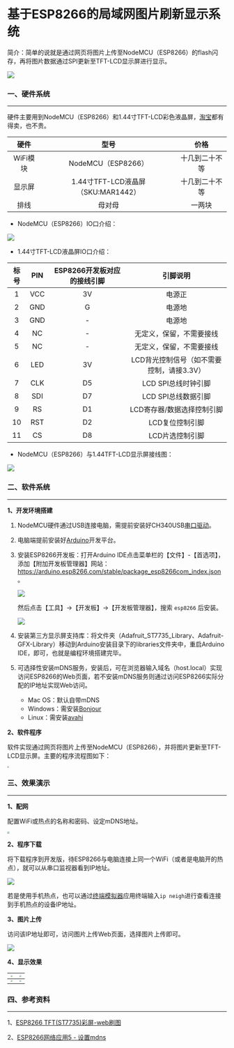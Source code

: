 # 基于ESP8266的局域网图片刷新显示系统
简介：简单的说就是通过网页将图片上传至NodeMCU（ESP8266）的flash闪存，再将图片数据通过SPI更新至TFT-LCD显示屏进行显示。

![](https://7.dusays.com/2021/04/30/623386b314664.png)
### 一、硬件系统

<hr>


硬件主要用到NodeMCU（ESP8266）和1.44寸TFT-LCD彩色液晶屏，[淘宝](https://item.taobao.com/item.htm?spm=a230r.1.14.1.4909234fdyizrn&id=531755241333&ns=1&abbucket=0#detail)都有得卖，也不贵。


|   硬件   |                型号                |      价格      |
| :------: | :--------------------------------: | :------------: |
| WiFi模块 |         NodeMCU（ESP8266）         | 十几到二十不等 |
|  显示屏  | 1.44寸TFT-LCD液晶屏（SKU:MAR1442） | 十几到二十不等 |
|   排线   |               母对母               |     一两块     |

- NodeMCU（ESP8266）IO口介绍：

![](https://7.dusays.com/2021/05/03/6fc70dbf34c98.png)

- 1.44寸TFT-LCD液晶屏IO口介绍：

| 标号 | PIN  | ESP8266开发板对应的接线引脚 |                 引脚说明                  |
| :--: | :--: | :-------------------------: | :---------------------------------------: |
|  1   | VCC  |             3V              |                  电源正                   |
|  2   | GND  |              G              |                  电源地                   |
|  3   | GND  |             \-              |                  电源地                   |
|  4   |  NC  |             \-              |         无定义，保留，不需要接线          |
|  5   |  NC  |             \-              |         无定义，保留，不需要接线          |
|  6   | LED  |             3V              | LCD背光控制信号（如不需要控制，请接3.3V） |
|  7   | CLK  |             D5              |            LCD SPI总线时钟引脚            |
|  8   | SDI  |             D7              |            LCD SPI总线数据引脚            |
|  9   |  RS  |             D1              |        LCD寄存器/数据选择控制引脚         |
|  10  | RST  |             D2              |              LCD复位控制引脚              |
|  11  |  CS  |             D8              |              LCD片选控制引脚              |

- NodeMCU（ESP8266）与1.44TFT-LCD显示屏接线图：

![](https://7.dusays.com/2021/05/01/0150e73282eec.png)



### 二、软件系统

<hr>




**1、开发环境搭建**


1. NodeMCU硬件通过USB连接电脑，需提前安装好CH340USB[串口驱动](http://www.wch.cn/downloads/CH341SER_EXE.html)。

2. 电脑端提前安装好[Arduino](https://www.arduino.cc/en/software)开发平台。

3. 安装ESP8266开发板：打开Arduino IDE点击菜单栏的【文件】-【首选项】，添加【附加开发板管理器】网站：https://arduino.esp8266.com/stable/package_esp8266com_index.json 。

   ![](https://7.dusays.com/2021/05/01/1ab6a2dc11779.png)

   然后点击【工具】->【开发板】->【开发板管理器】，搜索 `esp8266` 后安装。

   ![](https://7.dusays.com/2021/05/01/bfdbdb8c8e2b3.png)

4. 安装第三方显示屏支持库：将文件夹（Adafruit_ST7735_Library、Adafruit-GFX-Library）移动到Arduino安装目录下的libraries文件夹中，重启Arduino IDE，即可，也就是编程环境搭建完毕。

5. 可选择性安装mDNS服务，安装后，可在浏览器输入域名（host.local）实现访问ESP8266的Web页面，若不安装mDNS服务则通过访问ESP8266实际分配的IP地址实现Web访问。

   - Mac OS：默认自带mDNS
   - Windows：需安装[Bonjour](https://support.apple.com/kb/DL999?viewlocale=en_US&locale=en_US)
   - Linux：需安装[avahi](http://avahi.org/)

**2、软件程序**

软件实现通过网页将图片上传至NodeMCU（ESP8266），并将图片更新至TFT-LCD显示屏。主要的程序流程图如下：

<img src="https://7.dusays.com/2021/05/01/73e40087635a5.png" style="zoom: 25%;" width="auto" height="auto" align="middle" />

### 三、效果演示

<hr>




**1、配网**

配置WiFi或热点的名称和密码、设定mDNS地址。

<img src="https://7.dusays.com/2021/05/01/a9bc9ef1671d8.png" style="zoom: 33%;" />

**2、程序下载**

将下载程序到开发版，待ESP8266与电脑连接上同一个WiFi（或者是电脑开的热点），就可以从串口监视器看到IP地址。

<img src="https://7.dusays.com/2021/05/01/89ac6760a38fe.png" style="zoom:;" />

若是使用手机热点，也可以通过[终端模拟器](https://cdn.jsdelivr.net/gh/kelecn/ESP8266-refresh-image-display@master/IP%E6%9F%A5%E8%AF%A2%E8%BD%AF%E4%BB%B6/%E7%BB%88%E7%AB%AF%E6%A8%A1%E6%8B%9F%E5%99%A8_1.0.70.apk)应用终端输入`ip neigh`进行查看连接到手机热点的设备IP地址。

**3、图片上传**

访问该IP地址即可，访问图片上传Web页面，选择图片上传即可。

![](https://7.dusays.com/2021/05/01/deb2e1cbaed96.png)

**4、显示效果**

| <img src="https://7.dusays.com/2021/05/01/67b682e9ada8f.jpg" style="zoom: 25%;" /> | <img src="https://7.dusays.com/2021/05/01/79a3e8fbcbb4c.jpg" style="zoom:25%;" /> |
| :----------------------------------------------------------: | :----------------------------------------------------------: |
| <img src="https://7.dusays.com/2021/05/01/035c4c302e6b3.jpg" style="zoom:25%;" /> | <img src="https://7.dusays.com/2021/05/01/6c451a1e4ae45.jpg" style="zoom:25%;" /> |

### 四、参考资料

<hr>


1、[ESP8266 TFT(ST7735)彩屏-web刷图](https://www.arduino.cn/thread-42247-1-1.html) 

2、[ESP8266网络应用5 - 设置mdns](https://www.bilibili.com/video/BV1Jc411h767)